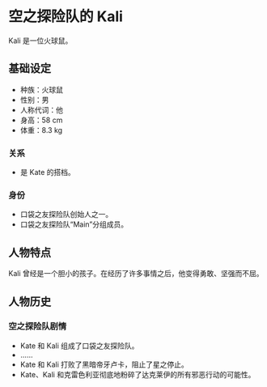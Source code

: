 # 空之探险队的 Kali

Kali 是一位火球鼠。

## 基础设定

- 种族：火球鼠
- 性别：男
- 人称代词：他
- 身高：58 cm
- 体重：8.3 kg

### 关系

- 是 Kate 的搭档。

### 身份

- 口袋之友探险队创始人之一。
- 口袋之友探险队“Main”分组成员。

## 人物特点

Kali 曾经是一个胆小的孩子。在经历了许多事情之后，他变得勇敢、坚强而不屈。

## 人物历史

### 空之探险队剧情

- Kate 和 Kali 组成了口袋之友探险队。
- ……
- Kate 和 Kali 打败了黑暗帝牙卢卡，阻止了星之停止。
- Kate、Kali 和克雷色利亚彻底地粉碎了达克莱伊的所有邪恶行动的可能性。
